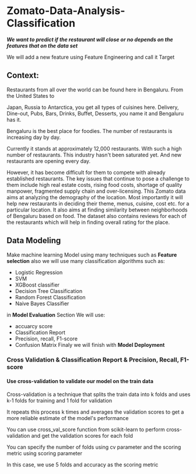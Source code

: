 # Zomato-Data-Analysis-Classification
***We want to predict if the restaurant will close or no depends on the features that on the data set***

We will add a new feature using Feature Engineering and call it Target

## Context:
Restaurants from all over the world can be found here in Bengaluru. From the United States to

Japan, Russia to Antarctica, you get all types of cuisines here. Delivery, Dine-out, Pubs, Bars, Drinks, 
Buffet, Desserts, you name it and Bengaluru has it.

Bengaluru is the best place for foodies. The number of restaurants is increasing day by day. 

Currently it stands at approximately 12,000 restaurants. With such a high number of restaurants. 
This industry hasn't been saturated yet. And new restaurants are opening every day.

However, it has become difficult for them to compete with already established restaurants.
The key issues that continue to pose a challenge to them include high real estate costs, rising food costs, 
shortage of quality manpower, fragmented supply chain and over-licensing. 
This Zomato data aims at analyzing the demography of the location. 
Most importantly it will help new restaurants in deciding their theme, menus, cuisine, cost etc. 
for a particular location. 
It also aims at finding similarity between neighborhoods of Bengaluru based on food. The dataset also contains reviews 
for each of the restaurants which will help in finding overall rating for the place.

## Data Modeling
Make machine learning Model using many techniques such as **Feature selection**
also we will use many classification algorithms such as:
- Logistic Regression
- SVM
- XGBoost classifier
- Decision Tree Classification
- Random Forest Classification
- Naive Bayes Classifier

in **Model Evaluation** Section We will use:
- accuarcy score
- Classification Report
- Precision, recall, F1-score
- Confusion Matrix
Finaly we will finish with **Model Deployment**

### Cross Validation & Classification Report & Precision, Recall, F1-score

#### Use cross-validation to validate our model on the train data

Cross-validation is a technique that splits the train data into k folds and uses k-1 folds for training and 1 fold for validation

It repeats this process k times and averages the validation scores to get a more reliable estimate of the model's performance

You can use cross_val_score function from scikit-learn to perform cross-validation and get the validation scores for each fold

You can specify the number of folds using cv parameter and the scoring metric using scoring parameter

In this case, we use 5 folds and accuracy as the scoring metric
